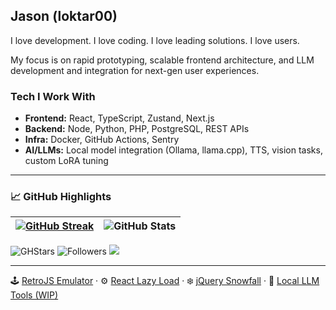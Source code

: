 ## Jason (loktar00)

I love development. I love coding. I love leading solutions. I love users.

My focus is on rapid prototyping, scalable frontend architecture, and LLM development and integration for next-gen user experiences.

### Tech I Work With
- **Frontend:** React, TypeScript, Zustand, Next.js
- **Backend:** Node, Python, PHP, PostgreSQL, REST APIs
- **Infra:** Docker, GitHub Actions, Sentry
- **AI/LLMs:** Local model integration (Ollama, llama.cpp), TTS, vision tasks, custom LoRA tuning
---

### 📈 GitHub Highlights

| [![GitHub Streak](https://streak-stats.demolab.com?user=loktar00&theme=radical&exclude_days=Sun%2CSat)](https://git.io/streak-stats) | ![GitHub Stats](https://github-readme-stats.vercel.app/api?username=loktar00&show_icons=true&theme=radical&rank_icon=github) |
|-------------------------------------------------------|-----------------------------------|

![GHStars](https://img.shields.io/github/stars/loktar00) ![Followers](https://img.shields.io/github/followers/loktar00) <a href="https://stackoverflow.com/users/322395/loktar"><img src="https://img.shields.io/stackexchange/stackoverflow/r/322395"/></a>

---

🕹️ [RetroJS Emulator]([https://github.com/loktar00/retrojs](https://github.com/loktar00/chip8)) · ⚙️ [React Lazy Load](https://github.com/loktar00/react-lazy-load) · ❄️ [jQuery Snowfall](https://github.com/loktar00/JQuery-Snowfall) · 🧠 [Local LLM Tools (WIP)](https://github.com/loktar00/gnomly-content-extension)
